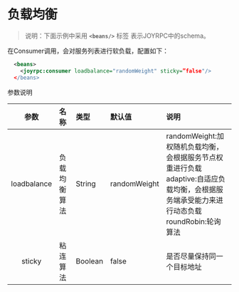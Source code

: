负载均衡
==
>说明：下面示例中采用  **`<beans/>`** 标签 表示JOYRPC中的schema。

在Consumer调用，会对服务列表进行软负载，配置如下：

  ````xml
    <beans>
      <joyrpc:consumer loadbalance="randomWeight" sticky=”false"/>
    </beans>
  ````

参数说明

| 参数 | 名称 | 类型 | 默认值 | 说明 |
| :----: | :---- | :---- |:---- |:---- |
| loadbalance | 负载均衡算法 |  String | randomWeight |  randomWeight:加权随机负载均衡，会根据服务节点权重进行负载 <br/> adaptive:自适应负载均衡，会根据服务端承受能力来进行动态负载<br/>roundRobin:轮询算法
| sticky | 粘连算法 | Boolean | false | 是否尽量保持同一个目标地址 |